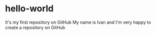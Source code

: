 # hello-world
It's my first repository on GitHub
My name is Ivan and I'm very happy to create a repository on GitHub
